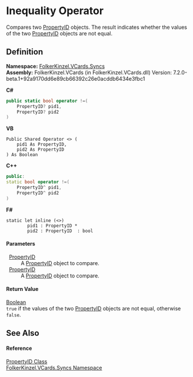 # Inequality Operator


Compares two <a href="40501887-a5bd-f19a-b682-682ba7c4adb7.md">PropertyID</a> objects. The result indicates whether the values of the two <a href="40501887-a5bd-f19a-b682-682ba7c4adb7.md">PropertyID</a> objects are not equal.



## Definition
**Namespace:** <a href="314eb040-efc7-ad87-1b26-494465ab2e69.md">FolkerKinzel.VCards.Syncs</a>  
**Assembly:** FolkerKinzel.VCards (in FolkerKinzel.VCards.dll) Version: 7.2.0-beta.1+92a9170dd6e89cb66392c26e0acddb6434e3fbc1

**C#**
``` C#
public static bool operator !=(
	PropertyID? pid1,
	PropertyID? pid2
)
```
**VB**
``` VB
Public Shared Operator <> ( 
	pid1 As PropertyID,
	pid2 As PropertyID
) As Boolean
```
**C++**
``` C++
public:
static bool operator !=(
	PropertyID^ pid1, 
	PropertyID^ pid2
)
```
**F#**
``` F#
static let inline (<>)
        pid1 : PropertyID * 
        pid2 : PropertyID  : bool
```



#### Parameters
<dl><dt>  <a href="40501887-a5bd-f19a-b682-682ba7c4adb7.md">PropertyID</a></dt><dd>A <a href="40501887-a5bd-f19a-b682-682ba7c4adb7.md">PropertyID</a> object to compare.</dd><dt>  <a href="40501887-a5bd-f19a-b682-682ba7c4adb7.md">PropertyID</a></dt><dd>A <a href="40501887-a5bd-f19a-b682-682ba7c4adb7.md">PropertyID</a> object to compare.</dd></dl>

#### Return Value
<a href="https://learn.microsoft.com/dotnet/api/system.boolean" target="_blank" rel="noopener noreferrer">Boolean</a>  
`true` if the values of the two <a href="40501887-a5bd-f19a-b682-682ba7c4adb7.md">PropertyID</a> objects are not equal, otherwise `false`.

## See Also


#### Reference
<a href="40501887-a5bd-f19a-b682-682ba7c4adb7.md">PropertyID Class</a>  
<a href="314eb040-efc7-ad87-1b26-494465ab2e69.md">FolkerKinzel.VCards.Syncs Namespace</a>  
